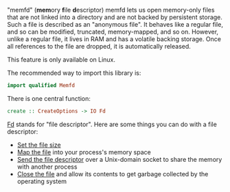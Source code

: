 "memfd" (**mem**ory **f**ile **d**escriptor) memfd lets us open memory-only
files that are not linked into a directory and are not backed by persistent
storage.
Such a file is described as an "anonymous file".
It behaves like a regular file, and so can be modified, truncated,
memory-mapped, and so on.
However, unlike a regular file, it lives in RAM and has a volatile backing storage.
Once all references to the file are dropped, it is automatically released.

This feature is only available on Linux.

The recommended way to import this library is:

```haskell
import qualified Memfd
```

There is one central function:

```haskell
create :: CreateOptions -> IO Fd
```

[Fd](https://hackage.haskell.org/package/base/docs/System-Posix-Types.html#t:Fd)
stands for "file descriptor". Here are some things you can do with a file descriptor:

- [Set the file size](https://hackage.haskell.org/package/unix/docs/System-Posix-Files.html#v:setFdSize)
- [Map the file](https://hackage.haskell.org/package/shared-memory/docs/MMAP.html#v:mmap)
  into your process's memory space
- [Send the file descriptor](https://hackage.haskell.org/package/network/docs/Network-Socket.html#v:sendFd)
  over a Unix-domain socket to share the memory with another process
- [Close the file](https://hackage.haskell.org/package/unix/docs/System-Posix-IO.html#v:closeFd)
  and allow its contents to get garbage collected by the operating system
